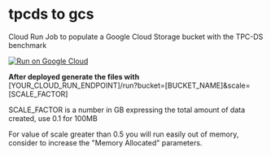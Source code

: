 # tpcds to gcs
Cloud Run Job to populate a Google Cloud Storage bucket with the TPC-DS benchmark

[![Run on Google Cloud](https://deploy.cloud.run/button.svg)](https://deploy.cloud.run)

**After deployed generate the files with**
[YOUR_CLOUD_RUN_ENDPOINT]/run?bucket=[BUCKET_NAME]&scale=[SCALE_FACTOR]

SCALE_FACTOR is a number in GB expressing the total amount of data created, use 0.1 for 100MB


For value of scale greater than 0.5 you will run easily out of memory, consider to increase the "Memory Allocated" parameters.